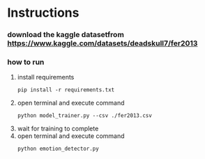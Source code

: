 # Instructions

### download the kaggle datasetfrom https://www.kaggle.com/datasets/deadskull7/fer2013

### how to run

1) install requirements
   ```
   pip install -r requirements.txt
   ```
2) open terminal and execute command
   ```
   python model_trainer.py --csv ./fer2013.csv
   ```
2) wait for training to complete
3) open terminal and execute command
   ```
   python emotion_detector.py
   ```